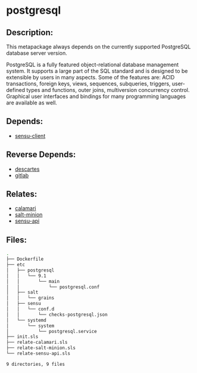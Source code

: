 # postgresql

## Description:

This metapackage always depends on the currently supported PostgreSQL database server version.

PostgreSQL is a fully featured object-relational database management system.  It supports a large part of the SQL standard and is designed to be extensible by users in many aspects.  Some of the features are: ACID transactions, foreign keys, views, sequences, subqueries, triggers, user-defined types and functions, outer joins, multiversion concurrency control.  Graphical user interfaces and bindings for many programming languages are available as well.

## Depends:

  -  [sensu-client](/salt/sensu-client)

## Reverse Depends:

  -  [descartes](/salt/descartes)
  -  [gitlab](/salt/gitlab)

## Relates:

  -  [calamari](/salt/calamari)
  -  [salt-minion](/salt/salt-minion)
  -  [sensu-api](/salt/sensu-api)

## Files:

```bash
.
├── Dockerfile
├── etc
│   ├── postgresql
│   │   └── 9.1
│   │       └── main
│   │           └── postgresql.conf
│   ├── salt
│   │   └── grains
│   ├── sensu
│   │   └── conf.d
│   │       └── checks-postgresql.json
│   └── systemd
│       └── system
│           └── postgresql.service
├── init.sls
├── relate-calamari.sls
├── relate-salt-minion.sls
└── relate-sensu-api.sls

9 directories, 9 files
```
